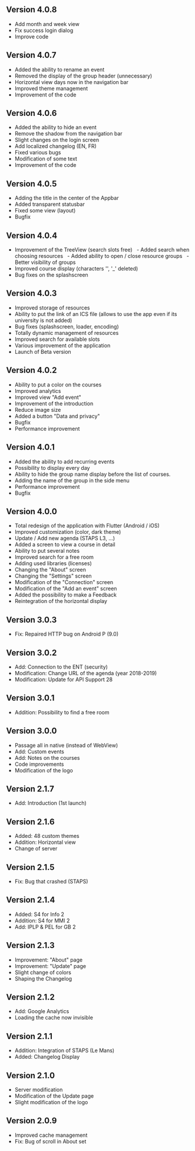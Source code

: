 ## Version 4.0.8

- Add month and week view
- Fix success login dialog
- Improve code

## Version 4.0.7

- Added the ability to rename an event
- Removed the display of the group header (unnecessary)
- Horizontal view days now in the navigation bar
- Improved theme management
- Improvement of the code
  
## Version 4.0.6

- Added the ability to hide an event
- Remove the shadow from the navigation bar
- Slight changes on the login screen
- Add localized changelog (EN, FR)
- Fixed various bugs
- Modification of some text
- Improvement of the code
  
## Version 4.0.5

- Adding the title in the center of the Appbar
- Added transparent statusbar
- Fixed some view (layout)
- Bugfix
  
## Version 4.0.4

- Improvement of the TreeView (search slots free)
  - Added search when choosing resources
  - Added ability to open / close resource groups
  - Better visibility of groups
- Improved course display (characters '\', '_' deleted)
- Bug fixes on the splashscreen
  
## Version 4.0.3

- Improved storage of resources
- Ability to put the link of an ICS file (allows to use the app even if its university is not added)
- Bug fixes (splashscreen, loader, encoding)
- Totally dynamic management of resources
- Improved search for available slots
- Various improvement of the application
- Launch of Beta version
  
## Version 4.0.2

- Ability to put a color on the courses
- Improved analytics
- Improved view "Add event"
- Improvement of the introduction
- Reduce image size
- Added a button "Data and privacy"
- Bugfix
- Performance improvement
  
## Version 4.0.1

- Added the ability to add recurring events
- Possibility to display every day
- Ability to hide the group name display before the list of courses.
- Adding the name of the group in the side menu
- Performance improvement
- Bugfix
  
## Version 4.0.0

- Total redesign of the application with Flutter (Android / iOS)
- Improved customization (color, dark theme)
- Update / Add new agenda (STAPS L3, ...)
- Added a screen to view a course in detail
- Ability to put several notes
- Improved search for a free room
- Adding used libraries (licenses)
- Changing the "About" screen
- Changing the "Settings" screen
- Modification of the "Connection" screen
- Modification of the "Add an event" screen
- Added the possibility to make a Feedback
- Reintegration of the horizontal display
  
## Version 3.0.3

- Fix: Repaired HTTP bug on Android P (9.0)
  
## Version 3.0.2

- Add: Connection to the ENT (security)
- Modification: Change URL of the agenda (year 2018-2019)
- Modification: Update for API Support 28
  
## Version 3.0.1

- Addition: Possibility to find a free room
  
## Version 3.0.0

- Passage all in native (instead of WebView)
- Add: Custom events
- Add: Notes on the courses
- Code improvements
- Modification of the logo
  
## Version 2.1.7

- Add: Introduction (1st launch)
  
## Version 2.1.6

- Added: 48 custom themes
- Addition: Horizontal view
- Change of server
  
## Version 2.1.5

- Fix: Bug that crashed (STAPS)
  
## Version 2.1.4

- Added: S4 for Info 2
- Addition: S4 for MMI 2
- Add: IPLP & PEL for GB 2
  
## Version 2.1.3

- Improvement: "About" page
- Improvement: "Update" page
- Slight change of colors
- Shaping the Changelog
  
## Version 2.1.2

- Add: Google Analytics
- Loading the cache now invisible
  
## Version 2.1.1

- Addition: Integration of STAPS (Le Mans)
- Added: Changelog Display
  
## Version 2.1.0

- Server modification
- Modification of the Update page
- Slight modification of the logo
  
## Version 2.0.9

- Improved cache management
- Fix: Bug of scroll in About set
  